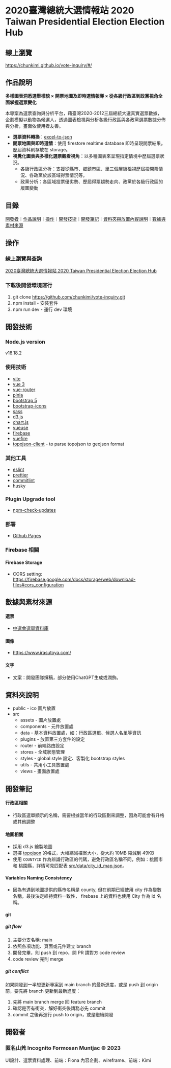 # 2020臺灣總統大選情報站 2020 Taiwan Presidential Election Election Hub

## 線上瀏覽

https://chunkimi.github.io/vote-inquiry/#/

## 作品說明

**多樣圖表洞悉選舉樣貌 × 開票地圖及即時選情報導 × 從各級行政區到政黨視角全面掌握選票變化**

本專案為選票查詢與分析平台，藉臺灣2020-2012三屆總統大選真實選票數據，企劃模擬以動物為候選人，透過圖表檢視與分析各級行政區與各政黨選票數據分佈與分析，畫面依使用者友善。

- **選票資料轉換**：[excel-to-json](https://github.com/fionasgithub/excel-to-json)
- **開票地圖與即時選情**：使用 firestore realtime database 即時呈現開票結果。歷屆資料則存放在 storage。
- **視覺化圖表與多樣化選票觀看視角**：以多種圖表來呈現指定情境中歷屆選票狀況。
  - 各級行政區分析：支援從縣市、鄉鎮市區、里三個層級檢視歷屆投開票情況、各政黨於該區域得票情況等。
  - 政黨分析：各區域投票優劣勢、歷屆得票趨勢走向、政黨於各級行政區的版圖變動

## 目錄

[開發者](#開發者)｜[作品說明](#作品說明)｜[操作](#操作)｜[開發技術](#開發工具)｜[開發筆記](#開發筆記)｜[資料夾與放置內容說明](#資料夾與放置內容說明)｜[數據與素材來源](#數據與素材來源)

## 操作

### 線上瀏覽與查詢

[2020臺灣總統大選情報站 2020 Taiwan Presidential Election Election Hub](https://chunkimi.github.io/vote-inquiry/#/)

### 下載後開發環境運行

1. git clone https://github.com/chunkimi/vote-inquiry.git
1. npm install - 安裝套件
1. npm run dev - 運行 dev 環境

## 開發技術

### Node.js version

v18.18.2

### 使用技術

- [vite](https://vitejs.dev/)
- [vue 3](https://vuejs.org/)
- [vue-router](https://router.vuejs.org/)
- [pinia](https://pinia.vuejs.org/)
- [bootstrap 5](https://getbootstrap.com/)
- [bootstrap-icons](https://icons.getbootstrap.com/)
- [sass](https://sass-lang.com/)
- [d3.js](https://d3js.org/)
- [chart.js](https://www.chartjs.org/)
- [vueuse](https://vueuse.org/)
- [firebase](https://firebase.google.com/)
- [vuefire](https://vuefire.vuejs.org/)
- [topojson-client](https://github.com/topojson/topojson) - to parse topojson to geojson format

### 其他工具

- [eslint](https://eslint.org/)
- [prettier](https://prettier.io/)
- [commitlint](https://github.com/conventional-changelog/commitlint)
- [husky](https://typicode.github.io/husky/)

### Plugin Upgrade tool

- [npm-check-updates](https://www.npmjs.com/package/npm-check-updates)

### 部署

- [Github Pages](https://vitejs.dev/guide/static-deploy.html#github-pages)

### Firebase 相關

#### Firebase Storage

- CORS setting: <https://firebase.google.com/docs/storage/web/download-files#cors_configuration>

## 數據與素材來源

#### 選票

- [中選會選舉資料庫](https://db.cec.gov.tw/ElecTable/Election?type=President)

#### 圖像

- https://www.irasutoya.com/

#### 文字

- 文案：開發團隊撰稿，部分使用ChatGPT生成或潤飾。

## 資料夾說明

- public - ico 圖片放置
- src
  - assets - 圖片放置處
  - components - 元件放置處
  - data - 基本資料放置處，如：行政區選單、候選人名單等資訊
  - plugins - 放置第三方套件的設定
  - router - 前端路由設定
  - stores - 全域狀態管理
  - styles - global style 設定、客製化 bootstrap styles
  - utils - 共用小工具放置處
  - views - 畫面放置處

## 開發筆記

#### 行政區相關

- 行政區選單顯示的名稱，需要根據當年的行政區劃來調整，因為可能會有升格或其他調整

#### 地圖相關

- 採用 d3.js 繪製地圖
- 選擇 [topojson](src/data/tw-topo.json) 的格式，大幅縮減檔案大小，從大約 10MB 縮減到 49KB
- 使用 `COUNTYID` 作為辨識行政區的代碼，避免行政區名稱不同，例如：桃園市 和 桃園縣，詳情可見匹配表 [src/data/city_id_map.json](src/data/city_id_map.json)。

#### Variables Naming Consistency

- 因為有遇到地圖提供的縣市名稱是 county, 但在前期已經使用 city 作為變數名稱，最後決定維持資料一致性， firebase 上的資料也使用 City 作為 id 名稱。

#### git

##### git flow

1. 主要分支名稱: main
2. 依照各項功能、頁面或元件建立 branch
3. 開發完畢，則 push 到 repo，開 PR 請對方 code review
4. code review 完則 merge

##### git conflict

如果開發到一半想更新專案到 main branch 的最新進度，或是 push 到 origin 前，要先將 branch 更新到最新進度：

1. 先將 main branch merge 回 feature branch
2. 確認是否有衝突，解好衝突後請務必先 commit
3. commit 之後再進行 push to origin，或是繼續開發

## 開發者

### 匿名山羌 Incognito Formosan Muntjac © 2023

UI設計、選票資料處理、前端：Fiona
內容企劃、wireframe、前端：Kimi
